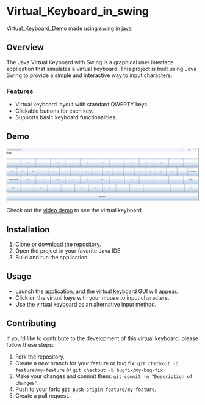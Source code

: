 # Virtual_Keyboard_in_swing
Virtual_Keyboard_Demo made using swing in java

## Overview

The Java Virtual Keyboard with Swing is a graphical user interface application that simulates a virtual keyboard. This project is built using Java Swing to provide a simple and interactive way to input characters.

### Features

- Virtual keyboard layout with standard QWERTY keys.
- Clickable buttons for each key.
- Supports basic keyboard functionalities.

## Demo

[![Virtual Keyboard Demo](res/img.png)](res/demo1.gif)

Check out the [video demo](res/demo1.mp4) to see the virtual keyboard 

## Installation

1. Clone or download the repository.
2. Open the project in your favorite Java IDE.
3. Build and run the application.

## Usage

- Launch the application, and the virtual keyboard GUI will appear.
- Click on the virtual keys with your mouse to input characters.
- Use the virtual keyboard as an alternative input method.

## Contributing

If you'd like to contribute to the development of this virtual keyboard, please follow these steps:

1. Fork the repository.
2. Create a new branch for your feature or bug fix: `git checkout -b feature/my-feature` or `git checkout -b bugfix/my-bug-fix`.
3. Make your changes and commit them: `git commit -m "Description of changes"`.
4. Push to your fork: `git push origin feature/my-feature`.
5. Create a pull request.
